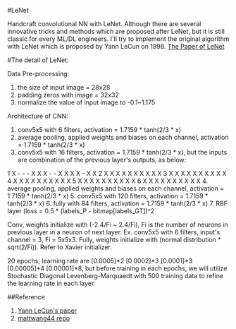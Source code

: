 #LeNet

Handcraft convolutional NN with LeNet. Although there are several innovative tricks and methods which are proposed after LeNet, but it is still classic for every ML/DL engineers. I'll try to implement the original algorithm with LeNet which is proposed by Yann LeCun on 1998. [The Paper of LeNet](http://yann.lecun.com/exdb/publis/pdf/lecun-98.pdf)

#The detail of LeNet:

Data Pre-processing:
1. the size of input image = 28x28
2. padding zeros with image = 32x32
3. normalize the value of input image to -0.1~1.175

Architecture of CNN:
1. conv5x5 with 6 filters, activation = 1.7159 * tanh(2/3 * x)
2. average pooling, applied weights and biases on each channel, activation = 1.7159 * tanh(2/3 * x)
3. conv5x5 with 16 filters, activation = 1.7159 * tanh(2/3 * x), but the inputs are combination of the previous layer's outputs, as below:

1 X - - - X X X - - X X X X - X X
2 X X       X X X     X X X X   X
3 X X X       X X X     X   X X X
4   X X X     X X X X     X   X X
5     X X X     X X X X   X X   X
6       X X X     X X X X   X X X
4. average pooling, applied weights and biases on each channel, activation = 1.7159 * tanh(2/3 * x)
5. conv5x5 with 120 filters, activation = 1.7159 * tanh(2/3 * x)
6. fully with 84 filters, activation = 1.7159 * tanh(2/3 * x)
7. RBF layer (loss = 0.5 * (labels_P - bitmap[labels_GT])^2

Conv, weights initialize with (-2.4/Fi ~ 2.4/Fi), Fi is the number of neurons in previous layer in a neuron of next layer.
Ex. conv5x5 with 6 filters, input's channel = 3, Fi = 5x5x3.
Fully, weights initialize with (normal distribution * sqrt(2/Fi)). Refer to Xavier initializer.

20 epochs, learning rate are [0.0005]*2  [0.0002]*3  [0.0001]*3  [0.00005]*4  [0.00001]*8,
but before training in each epochs, we will utilize Stochastic Diagonal Levenberg-Marquaedt with 500 training data to refine the learning rate in each layer.


##Reference

1. [Yann LeCun's paper](http://yann.lecun.com/exdb/publis/pdf/lecun-98.pdf)
2. [mattwang44 repo](https://github.com/mattwang44/LeNet-from-Scratch)
